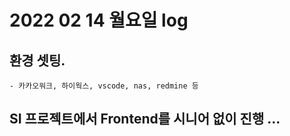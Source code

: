 # 2022 02 14 월요일 log

## 환경 셋팅.

    - 카카오워크, 하이웍스, vscode, nas, redmine 등

## SI 프로젝트에서 Frontend를 시니어 없이 진행 ...
